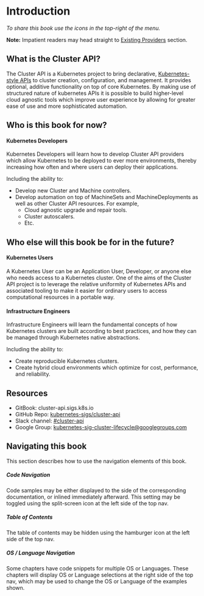 # Introduction

*To share this book use the icons in the top-right of the menu.*

**Note:** Impatient readers may head straight to [Existing Providers](
getting_started/existing_providers.md) section.

## What is the Cluster API?
  
The Cluster API is a Kubernetes project to bring declarative, [Kubernetes-style 
APIs][k8s-apis] to cluster creation, configuration, and management. It
provides optional, additive functionality on top of core Kubernetes. By making
use of structured nature of kubernetes APIs it is possible to build higher-level
cloud agnostic tools which improve user experience by allowing for greater
ease of use and more sophisticated automation.

[k8s-apis]: https://kubernetes.io/docs/concepts/overview/kubernetes-api/

## Who is this book for now?

#### Kubernetes Developers

Kubernetes Developers will learn how to develop Cluster API providers which 
allow Kubernetes to be deployed to ever more environments, thereby increasing 
how often and where users can deploy their applications.

Including the ability to:

- Develop new Cluster and Machine controllers.
- Develop automation on top of MachineSets and MachineDeployments as well
as other Cluster API resources. For example,
  - Cloud agnostic upgrade and repair tools.
  - Cluster autoscalers.
  - Etc.

## Who else will this book be for in the future?

#### Kubernetes Users

A Kubernetes User can be an Application User, Developer, or anyone else who
needs access to a Kubernetes cluster. One of the aims of the Cluster API
project is to leverage the relative uniformity of Kubernetes APIs and 
associated tooling to make it easier for ordinary users to access computational
resources in a portable way.

#### Infrastructure Engineers

Infrastructure Engineers will learn the fundamental concepts of how Kubernetes
clusters are built according to best practices, and how they can be managed
through Kubernetes native abstractions.

Including the ability to:

- Create reproducible Kubernetes clusters.
- Create hybrid cloud environments which optimize for cost, performance, and
reliability.

## Resources

- GitBook: cluster-api.sigs.k8s.io
- GitHub Repo: [kubernetes-sigs/cluster-api](https://github.com/kubernetes-sigs/cluster-api)
- Slack channel: [#cluster-api](http://slack.k8s.io/#cluster-api)
- Google Group: [kubernetes-sig-cluster-lifecycle@googlegroups.com](https://groups.google.com/forum/#!forum/kubernetes-sig-cluster-lifecycle)

## Navigating this book

This section describes how to use the navigation elements of this book.

##### Code Navigation

Code samples may be either displayed to the side of the corresponding 
documentation, or inlined immediately afterward.  This setting may be toggled 
using the split-screen icon at the left side of the top nav.

##### Table of Contents

The table of contents may be hidden using the hamburger icon at the left side 
of the top nav.

##### OS / Language Navigation

Some chapters have code snippets for multiple OS or Languages.  These chapters 
will display OS or Language selections at the right side of the top nav, which 
may be used to change the OS or Language of the examples shown.

<!-- References -->

